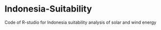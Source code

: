 # Indonesia-Suitability
Code of R-studio for Indonesia suitability analysis of solar and wind energy
